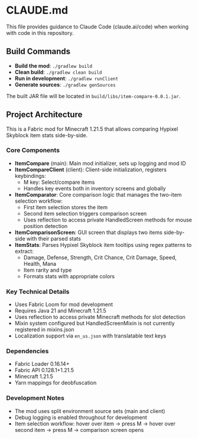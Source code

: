 # CLAUDE.md

This file provides guidance to Claude Code (claude.ai/code) when working with code in this repository.

## Build Commands

- **Build the mod**: `./gradlew build`
- **Clean build**: `./gradlew clean build`
- **Run in development**: `./gradlew runClient`
- **Generate sources**: `./gradlew genSources`

The built JAR file will be located in `build/libs/item-compare-0.0.1.jar`.

## Project Architecture

This is a Fabric mod for Minecraft 1.21.5 that allows comparing Hypixel Skyblock item stats side-by-side.

### Core Components

- **ItemCompare** (main): Main mod initializer, sets up logging and mod ID
- **ItemCompareClient** (client): Client-side initialization, registers keybindings:
  - M key: Select/compare items
  - Handles key events both in inventory screens and globally
- **ItemComparator**: Core comparison logic that manages the two-item selection workflow:
  - First item selection stores the item
  - Second item selection triggers comparison screen
  - Uses reflection to access private HandledScreen methods for mouse position detection
- **ItemComparisonScreen**: GUI screen that displays two items side-by-side with their parsed stats
- **ItemStats**: Parses Hypixel Skyblock item tooltips using regex patterns to extract:
  - Damage, Defense, Strength, Crit Chance, Crit Damage, Speed, Health, Mana
  - Item rarity and type
  - Formats stats with appropriate colors

### Key Technical Details

- Uses Fabric Loom for mod development
- Requires Java 21 and Minecraft 1.21.5
- Uses reflection to access private Minecraft methods for slot detection
- Mixin system configured but HandledScreenMixin is not currently registered in mixins.json
- Localization support via `en_us.json` with translatable text keys

### Dependencies

- Fabric Loader 0.16.14+
- Fabric API 0.128.1+1.21.5
- Minecraft 1.21.5
- Yarn mappings for deobfuscation

### Development Notes

- The mod uses split environment source sets (main and client)
- Debug logging is enabled throughout for development
- Item selection workflow: hover over item → press M → hover over second item → press M → comparison screen opens